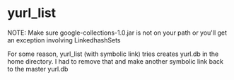 yurl_list
=========

NOTE: Make sure google-collections-1.0.jar is not on your path or you'll get an exception involving LinkedhashSets

For some reason, yurl_list (with symbolic link) tries creates yurl.db in the home directory. I had to remove that and make another symbolic link back to the master yurl.db
